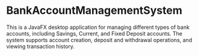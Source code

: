 # BankAccountManagementSystem
This is a JavaFX desktop application for managing different types of bank accounts, including Savings, Current, and Fixed Deposit accounts. The system supports account creation, deposit and withdrawal operations, and viewing transaction history.
